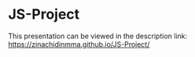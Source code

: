 # JS-Project
This presentation can be viewed in the description link:
https://zinachidinmma.github.io/JS-Project/
